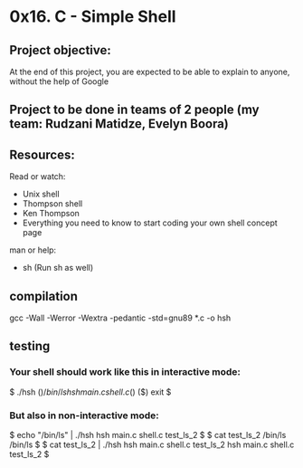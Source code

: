 # 0x16. C - Simple Shell

## Project objective:
At the end of this project, you are expected to be able to explain to anyone, without the help of Google

## Project to be done in teams of 2 people (my team: Rudzani Matidze, Evelyn Boora)

## Resources:
Read or watch:
- Unix shell
- Thompson shell
- Ken Thompson
- Everything you need to know to start coding your own shell concept page

man or help:
- sh (Run sh as well)

## compilation
gcc -Wall -Werror -Wextra -pedantic -std=gnu89 *.c -o hsh

## testing

### Your shell should work like this in interactive mode:
$ ./hsh
($) /bin/ls
hsh main.c shell.c
($)
($) exit
$

### But also in non-interactive mode:
$ echo "/bin/ls" | ./hsh
hsh main.c shell.c test_ls_2
$
$ cat test_ls_2
/bin/ls
/bin/ls
$
$ cat test_ls_2 | ./hsh
hsh main.c shell.c test_ls_2
hsh main.c shell.c test_ls_2
$
